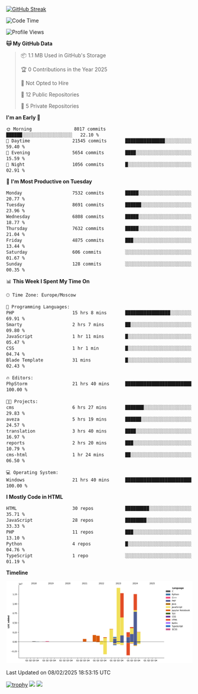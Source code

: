 [![GitHub Streak](https://github-readme-streak-stats.herokuapp.com/?user=yogik10)](https://git.io/streak-stats)
<!--START_SECTION:waka-->
![Code Time](http://img.shields.io/badge/Code%20Time-1%2C126%20hrs%2049%20mins-blue)

![Profile Views](http://img.shields.io/badge/Profile%20Views-0-blue)

**🐱 My GitHub Data** 

> 📦 1.1 MB Used in GitHub's Storage 
 > 
> 🏆 0 Contributions in the Year 2025
 > 
> 🚫 Not Opted to Hire
 > 
> 📜 12 Public Repositories 
 > 
> 🔑 5 Private Repositories 
 > 
**I'm an Early 🐤** 

```text
🌞 Morning                8017 commits        ██████░░░░░░░░░░░░░░░░░░░   22.10 % 
🌆 Daytime                21545 commits       ███████████████░░░░░░░░░░   59.40 % 
🌃 Evening                5654 commits        ████░░░░░░░░░░░░░░░░░░░░░   15.59 % 
🌙 Night                  1056 commits        █░░░░░░░░░░░░░░░░░░░░░░░░   02.91 % 
```
📅 **I'm Most Productive on Tuesday** 

```text
Monday                   7532 commits        █████░░░░░░░░░░░░░░░░░░░░   20.77 % 
Tuesday                  8691 commits        ██████░░░░░░░░░░░░░░░░░░░   23.96 % 
Wednesday                6808 commits        █████░░░░░░░░░░░░░░░░░░░░   18.77 % 
Thursday                 7632 commits        █████░░░░░░░░░░░░░░░░░░░░   21.04 % 
Friday                   4875 commits        ███░░░░░░░░░░░░░░░░░░░░░░   13.44 % 
Saturday                 606 commits         ░░░░░░░░░░░░░░░░░░░░░░░░░   01.67 % 
Sunday                   128 commits         ░░░░░░░░░░░░░░░░░░░░░░░░░   00.35 % 
```


📊 **This Week I Spent My Time On** 

```text
🕑︎ Time Zone: Europe/Moscow

💬 Programming Languages: 
PHP                      15 hrs 8 mins       █████████████████░░░░░░░░   69.91 % 
Smarty                   2 hrs 7 mins        ██░░░░░░░░░░░░░░░░░░░░░░░   09.80 % 
JavaScript               1 hr 11 mins        █░░░░░░░░░░░░░░░░░░░░░░░░   05.47 % 
CSS                      1 hr 1 min          █░░░░░░░░░░░░░░░░░░░░░░░░   04.74 % 
Blade Template           31 mins             █░░░░░░░░░░░░░░░░░░░░░░░░   02.43 % 

🔥 Editors: 
PhpStorm                 21 hrs 40 mins      █████████████████████████   100.00 % 

🐱‍💻 Projects: 
cms                      6 hrs 27 mins       ███████░░░░░░░░░░░░░░░░░░   29.83 % 
aveza                    5 hrs 19 mins       ██████░░░░░░░░░░░░░░░░░░░   24.57 % 
translation              3 hrs 40 mins       ████░░░░░░░░░░░░░░░░░░░░░   16.97 % 
reports                  2 hrs 20 mins       ███░░░░░░░░░░░░░░░░░░░░░░   10.79 % 
cms-html                 1 hr 24 mins        ██░░░░░░░░░░░░░░░░░░░░░░░   06.50 % 

💻 Operating System: 
Windows                  21 hrs 40 mins      █████████████████████████   100.00 % 
```

**I Mostly Code in HTML** 

```text
HTML                     30 repos            █████████░░░░░░░░░░░░░░░░   35.71 % 
JavaScript               28 repos            ████████░░░░░░░░░░░░░░░░░   33.33 % 
PHP                      11 repos            ███░░░░░░░░░░░░░░░░░░░░░░   13.10 % 
Python                   4 repos             █░░░░░░░░░░░░░░░░░░░░░░░░   04.76 % 
TypeScript               1 repo              ░░░░░░░░░░░░░░░░░░░░░░░░░   01.19 % 
```



**Timeline**

![Lines of Code chart](https://raw.githubusercontent.com/Yogik10/Yogik10/main/assets/bar_graph.png)


 Last Updated on 08/02/2025 18:53:15 UTC
<!--END_SECTION:waka-->
[![trophy](https://github-profile-trophy.vercel.app/?username=yogik10)](https://github.com/ryo-ma/github-profile-trophy)
![](https://github-profile-summary-cards.vercel.app/api/cards/profile-details?username=yogik10&theme=solarized_dark)
![](https://github-profile-summary-cards.vercel.app/api/cards/most-commit-language?username=yogik10&theme=solarized_dark)


